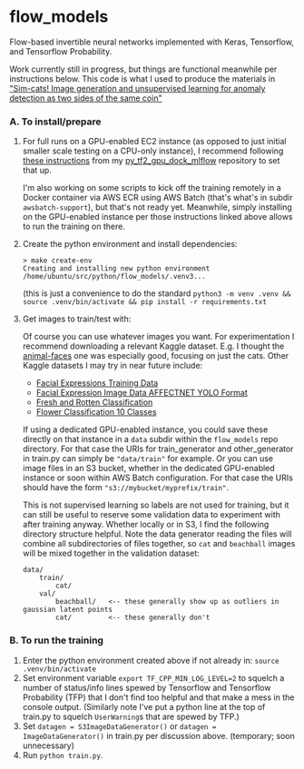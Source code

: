 # flow_models
Flow-based invertible neural networks implemented with Keras, Tensorflow, and
Tensorflow Probability.

Work currently still in progress, but things are functional meanwhile per
instructions below.  This code is what I used to produce the materials in 
["Sim-cats! Image generation and unsupervised learning for anomaly detection as
  two sides of the same coin"](http://research.ganse.org/datasci/sim-cats)


### A. To install/prepare
1. For full runs on a GPU-enabled EC2 instance (as opposed to just initial
   smaller scale testing on a CPU-only instance), I recommend following
   [these instructions](https://github.com/aganse/py_tf2_gpu_dock_mlflow/blob/main/doc/aws_ec2_install.md)
   from my [py_tf2_gpu_dock_mlflow](https://github.com/aganse/py_tf2_gpu_dock_mlflow)
   repository to set that up.

   I'm also working on some scripts to kick off the training remotely in a
   Docker container via AWS ECR using AWS Batch (that's what's in subdir
   `awsbatch-support`), but that's not ready yet.  Meanwhile, simply installing
   on the GPU-enabled instance per those instructions linked above allows to
   run the training on there.

2. Create the python environment and install dependencies:
    ```
    > make create-env
    Creating and installing new python environment /home/ubuntu/src/python/flow_models/.venv3... 
    ```
    (this is just a convenience to do the standard `python3 -m venv .venv && source .venv/bin/activate && pip install -r requirements.txt`

3. Get images to train/test with:

    Of course you can use whatever images you want.  For experimentation I
    recommend downloading a relevant Kaggle dataset.  E.g. I thought the
    [animal-faces](https://www.kaggle.com/datasets/andrewmvd/animal-faces) one
    was especially good, focusing on just the cats.  Other Kaggle datasets I
    may try in near future include:

    * [Facial Expressions Training Data](https://www.kaggle.com/datasets/noamsegal/affectnet-training-data?select=disgust)
    * [Facial Expression Image Data AFFECTNET YOLO Format](https://www.kaggle.com/datasets/fatihkgg/affectnet-yolo-format)
    * [Fresh and Rotten Classification](https://www.kaggle.com/datasets/swoyam2609/fresh-and-stale-classification)
    * [Flower Classification 10 Classes](https://www.kaggle.com/datasets/utkarshsaxenadn/flower-classification-5-classes-roselilyetc)

    If using a dedicated GPU-enabled instance, you could save these directly on
    that instance in a `data` subdir within the `flow_models` repo directory.
    For that case the URIs for train_generator and other_generator in train.py
    can simply be `"data/train"` for example.  Or you can use image files in an
    S3 bucket, whether in the dedicated GPU-enabled instance or soon within
    AWS Batch configuration.  For that case the URIs should have the form
    `"s3://mybucket/myprefix/train"`.

    This is not supervised learning so labels are not used for training, but
    it can still be useful to reserve some validation data to experiment with
    after training anyway.  Whether locally or in S3, I find the following
    directory structure helpful.  Note the data generator reading the files
    will combine all subdirectories of files together, so `cat` and `beachball`
    images will be mixed together in the validation dataset:

    ```
    data/
        train/
            cat/
        val/
            beachball/   <-- these generally show up as outliers in gaussian latent points
            cat/         <-- these generally don't
    ```

### B. To run the training
1. Enter the python environment created above if not already in:  `source .venv/bin/activate`
2. Set environment variable `export TF_CPP_MIN_LOG_LEVEL=2` to squelch a number of status/info lines spewed by Tensorflow and Tensorflow
    Probability (TFP) that I don't find too helpful and that make a mess in the console output.  (Similarly note I've put a python line
    at the top of train.py to squelch `UserWarning`s that are spewed by TFP.)
3. Set `datagen = S3ImageDataGenerator()` or `datagen = ImageDataGenerator()`
    in train.py per discussion above.  (temporary; soon unnecessary)
4. Run `python train.py`.
